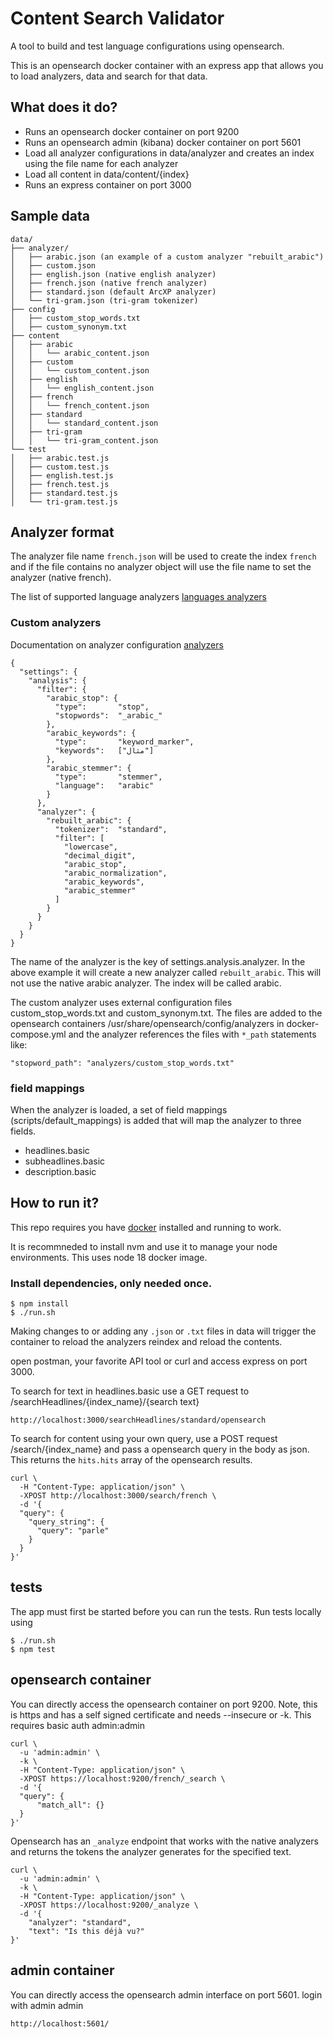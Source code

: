# Content Search Validator

A tool to build and test language configurations using opensearch.

This is an opensearch docker container with an express app that allows you to load analyzers, data and search for that data.

## What does it do?

- Runs an opensearch docker container on port 9200
- Runs an opensearch admin (kibana) docker container on port 5601
- Load all analyzer configurations in data/analyzer and creates an index using the file name for each analyzer
- Load all content in data/content/{index}
- Runs an express container on port 3000

## Sample data

```
data/
├── analyzer/
│   ├── arabic.json (an example of a custom analyzer "rebuilt_arabic")
│   ├── custom.json
│   ├── english.json (native english analyzer)
│   ├── french.json (native french analyzer)
│   ├── standard.json (default ArcXP analyzer)
│   └── tri-gram.json (tri-gram tokenizer)
├── config
│   ├── custom_stop_words.txt
│   ├── custom_synonym.txt
├── content
│   ├── arabic
│   │   └── arabic_content.json
│   ├── custom
│   │   └── custom_content.json
│   ├── english
│   │   └── english_content.json
│   ├── french
│   │   └── french_content.json
│   ├── standard
│   │   └── standard_content.json
│   ├── tri-gram
│   │   └── tri-gram_content.json
└── test
│   ├── arabic.test.js
│   ├── custom.test.js
│   ├── english.test.js
│   ├── french.test.js
│   ├── standard.test.js
│   └── tri-gram.test.js
```

## Analyzer format

The analyzer file name `french.json` will be used to create the index `french` and if the file contains no analyzer object will use the file name to set the analyzer (native french).

The list of supported language analyzers [languages analyzers](https://opensearch.org/docs/latest/analyzers/language-analyzers/)

### Custom analyzers

Documentation on analyzer configuration [analyzers](https://www.elastic.co/guide/en/elasticsearch/reference/7.10/analysis.html)

```
{
  "settings": {
    "analysis": {
      "filter": {
        "arabic_stop": {
          "type":       "stop",
          "stopwords":  "_arabic_"
        },
        "arabic_keywords": {
          "type":       "keyword_marker",
          "keywords":   ["مثال"]
        },
        "arabic_stemmer": {
          "type":       "stemmer",
          "language":   "arabic"
        }
      },
      "analyzer": {
        "rebuilt_arabic": {
          "tokenizer":  "standard",
          "filter": [
            "lowercase",
            "decimal_digit",
            "arabic_stop",
            "arabic_normalization",
            "arabic_keywords",
            "arabic_stemmer"
          ]
        }
      }
    }
  }
}
```

The name of the analyzer is the key of settings.analysis.analyzer. In the above example it will create a new analyzer called `rebuilt_arabic`. This will not use the native arabic analyzer. The index will be called arabic.

The custom analyzer uses external configuration files custom_stop_words.txt and custom_synonym.txt. The files are added to
the opensearch containers /usr/share/opensearch/config/analyzers in docker-compose.yml and the analyzer references the files with `*_path` statements like:

```
"stopword_path": "analyzers/custom_stop_words.txt"
```

### field mappings

When the analyzer is loaded, a set of field mappings (scripts/default_mappings) is added that will map the analyzer to three fields.

- headlines.basic
- subheadlines.basic
- description.basic

## How to run it?

This repo requires you have [docker](https://www.docker.com/products/docker-desktop/) installed and running to work.

It is recommneded to install nvm and use it to manage your node environments. This uses node 18 docker image.

### Install dependencies, only needed once.

```
$ npm install
$ ./run.sh
```

Making changes to or adding any `.json` or `.txt` files in data will trigger the container to reload the analyzers reindex and reload the contents.

open postman, your favorite API tool or curl and access express on port 3000.

To search for text in headlines.basic use a GET request to /searchHeadlines/{index_name}/{search text}

```
http://localhost:3000/searchHeadlines/standard/opensearch
```

To search for content using your own query, use a POST request /search/{index_name} and pass a opensearch query in the body as json. This returns the `hits.hits` array of the opensearch results.

```
curl \
  -H "Content-Type: application/json" \
  -XPOST http://localhost:3000/search/french \
  -d '{
  "query": {
    "query_string": {
      "query": "parle"
    }
  }
}'
```

## tests

The app must first be started before you can run the tests. Run tests locally using

```
$ ./run.sh
$ npm test
```

## opensearch container

You can directly access the opensearch container on port 9200. Note, this is https and has a self signed certificate and needs --insecure or -k. This requires basic auth admin:admin

```
curl \
  -u 'admin:admin' \
  -k \
  -H "Content-Type: application/json" \
  -XPOST https://localhost:9200/french/_search \
  -d '{
  "query": {
      "match_all": {}
  }
}'
```

Opensearch has an `_analyze` endpoint that works with the native analyzers and returns the tokens the analyzer generates for the specified text.

```
curl \
  -u 'admin:admin' \
  -k \
  -H "Content-Type: application/json" \
  -XPOST https://localhost:9200/_analyze \
  -d '{
    "analyzer": "standard",
    "text": "Is this déjà vu?"
}'
```

## admin container

You can directly access the opensearch admin interface on port 5601. login with admin admin

```
http://localhost:5601/
```
